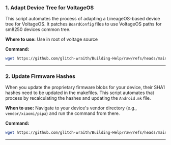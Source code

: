 ### 1. Adapt Device Tree for VoltageOS

This script automates the process of adapting a LineageOS-based device tree for VoltageOS. It patches `BoardConfig` files to use VoltageOS paths for sm8250 devices common tree.

**Where to use:** Use in root of voltage source

**Command:**
```bash
wget https://github.com/glitch-wraith/Building-Help/raw/refs/heads/main/setup_voltage.sh && chmod +x setup_voltage.sh && ./setup_voltage.sh && rm setup_voltage.sh
```

---

### 2. Update Firmware Hashes

When you update the proprietary firmware blobs for your device, their SHA1 hashes need to be updated in the makefiles. This script automates that process by recalculating the hashes and updating the `Android.mk` file.

**When to use:** Navigate to your device's vendor directory (e.g., `vendor/xiaomi/pipa`) and run the command from there.

**Command:**
```bash
wget https://github.com/glitch-wraith/Building-Help/raw/refs/heads/main/update_firmware_hash.sh && chmod +x update_firmware_hash.sh && ./update_firmware_hash.sh && rm update_firmware_hash.sh
```

---

